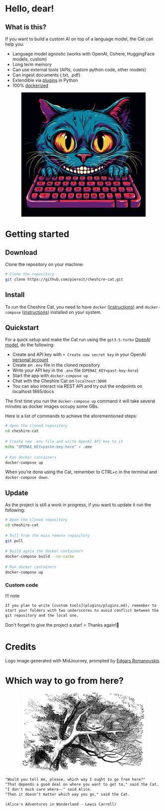 # Hello, dear!


## What is this?
If you want to build a custom AI on top of a language model, the Cat can help you:

- Language model agnostic (works with OpenAI, Cohere, HuggingFace models, custom)
- Long term memory
- Can use external tools (APIs, custom python code, other models)
- Can ingest documents (.txt, .pdf)
- Extendible via [plugins](plugins/plugins.md) in Python
- 100% [dockerized](https://docs.docker.com/get-docker/)

<p align="center">
    <img align="center" src=assets/img/cheshire-cat-mj.png width=400px alt="Cheshire Cat logo generated by Midjourney">
</p>

# Getting started

## Download
Clone the repository on your machine:

```bash
# Clone the repository
git clone https://github.com/pieroit/cheshire-cat.git
```

## Install
To run the Cheshire Cat, you need to have `docker` ([instructions](https://docs.docker.com/engine/install/)) and `docker-compose` ([instructions](https://docs.docker.com/compose/install/)) installed on your system.

## Quickstart
For a quick setup and make the Cat run using the `gpt3.5-turbo` [OpenAI model](https://platform.openai.com/docs/models/gpt-3-5), do the following:

- Create and API key with `+ Create new secret key` in your OpenAI [personal account](https://platform.openai.com/account/api-keys)
- Create an `.env` file in the cloned repository
- Write your API key in the `.env` file (`OPENAI_KEY=past-key-here`)
- Start the app with `docker-compose up`
- Chat with the Cheshire Cat on `localhost:3000`
- You can also interact via REST API and try out the endpoints on localhost:1865/docs

The first time you run the `docker-compose up` command it will take several minutes as docker images occupy some GBs.

Here is a list of commands to achieve the aforementioned steps:

```bash
# Open the cloned repository
cd cheshire-cat

# Create new .env file and write OpenAI API key to it
echo "OPENAI_KEY=paste-key-here" > .env

# Run docker containers
docker-compose up
```
When you're done using the Cat, remember to CTRL+c in the terminal and `docker-compose down`.

## Update
As the project is still a work in progress, if you want to update it run the following:
```bash
# Open the cloned repository
cd cheshire-cat

# Pull from the main remote repository
git pull

# Build again the docker containers
docker-compose build --no-cache

# Run docker containers
docker-compose up
```

### Custom code

!!! note

    If you plan to write [custom tools](plugins/plugins.md), remember to start your folders with two underscores to avoid conflict between the git repository and the local one.

Don't forget to give the project a star! ⭐ Thanks again!🙏

[//]: # (## Roadmap)

[//]: # ()
[//]: # (- QA / tests)

[//]: # (- docs and tutorials)

[//]: # (- online demo)

[//]: # (- voice interface)

[//]: # (- more plugins shipped by default)

[//]: # (- &#40;surprise!!!&#41; PURR)

[//]: # ()

[//]: # (## Contributing)

[//]: # ()
[//]: # (If you have a suggestion that would make this better, open an issue and we can reason about it.)

[//]: # ()
[//]: # (If you want to contribute code, fork the repo and create a pull request.)

[//]: # ()
[//]: # ()
[//]: # (1. Try out the Cat)

[//]: # ()
[//]: # (1. Fork the Project)

[//]: # ()
[//]: # (2. Create your Feature Branch &#40;`git checkout -b feature/AmazingFeature`&#41;)

[//]: # ()
[//]: # (3. Commit your Changes &#40;`git commit -m 'Add some AmazingFeature'`&#41;)

[//]: # ()
[//]: # (4. Push to the Branch &#40;`git push origin feature/AmazingFeature`&#41;)

[//]: # ()
[//]: # (5. Open a Pull Request &#40;&#40;if it contains lots of code, please discuss it beforehand opening a issue&#41;&#41;)

[//]: # ()
[//]: # ()
[//]: # (You can start simply by:)

[//]: # ()
[//]: # (- Making tutorials and docs)

[//]: # ()
[//]: # (- Sharing on social media)

[//]: # ()
[//]: # ()
[//]: # (Don't forget to give the project a star! ⭐ Thanks again!🙏)

# Credits

Logo image generated with MidJourney, prompted by [Edgars Romanovskis](https://www.linkedin.com/in/edgars-romanovskis-b28826259/)

# Which way to go from here?

<p align="center">
    <img align="center" src=assets/img/cheshire-cat-tree-shade.jpg width=400px alt="Wikipedia picture of the Cheshire Cat">
</p>

    "Would you tell me, please, which way I ought to go from here?"
    "That depends a good deal on where you want to get to," said the Cat.
    "I don't much care where--" said Alice.
    "Then it doesn't matter which way you go," said the Cat.

    (Alice's Adventures in Wonderland - Lewis Carroll)
